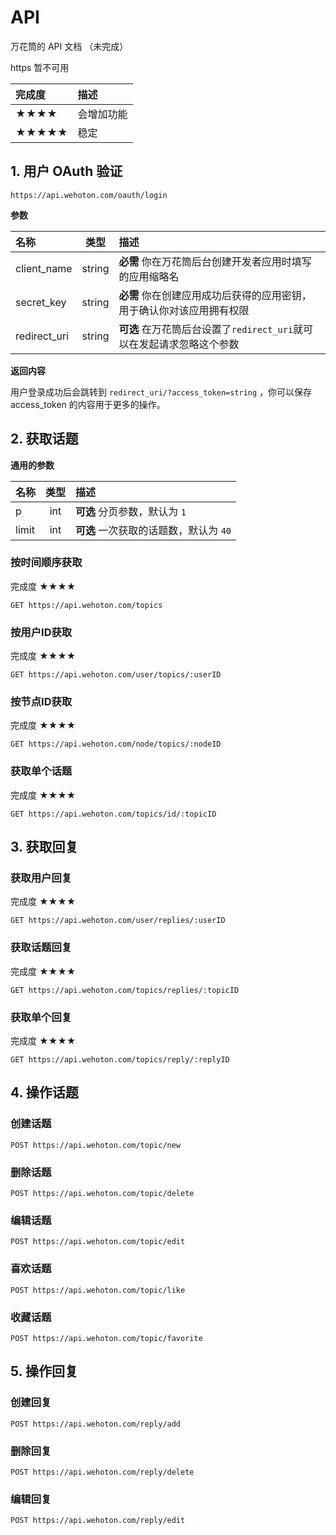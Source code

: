 # API

万花筒的 API 文档 （未完成）

https 暂不可用

| 完成度  | 描述  |
| :---- |:-----|
|★★★★|会增加功能|
|★★★★★|稳定|

## 1. 用户 OAuth 验证

`https://api.wehoton.com/oauth/login`

**参数**

| 名称  | 类型  | 描述 |
| :---- |:-----:| :----|
| client_name| string |**必需** 你在万花筒后台创建开发者应用时填写的应用缩略名
| secret_key | string | **必需** 你在创建应用成功后获得的应用密钥，用于确认你对该应用拥有权限 |
| redirect_uri | string | **可选** 在万花筒后台设置了`redirect_uri`就可以在发起请求忽略这个参数|

**返回内容**

用户登录成功后会跳转到 `redirect_uri/?access_token=string` ，你可以保存 access_token 的内容用于更多的操作。

## 2. 获取话题

**通用的参数** 

| 名称  | 类型  | 描述 |
| :---- |:-----:| :----|
| p | int | **可选** 分页参数，默认为 `1`|
| limit | int | **可选** 一次获取的话题数，默认为 `40` |


### 按时间顺序获取 

完成度 ★★★★

`GET https://api.wehoton.com/topics`

### 按用户ID获取

完成度 ★★★★

`GET https://api.wehoton.com/user/topics/:userID`

### 按节点ID获取

完成度 ★★★★

`GET https://api.wehoton.com/node/topics/:nodeID`

### 获取单个话题

完成度 ★★★★

`GET https://api.wehoton.com/topics/id/:topicID`

## 3. 获取回复

### 获取用户回复

完成度 ★★★★

`GET https://api.wehoton.com/user/replies/:userID`

### 获取话题回复

完成度 ★★★★

`GET https://api.wehoton.com/topics/replies/:topicID`

### 获取单个回复

完成度 ★★★★

`GET https://api.wehoton.com/topics/reply/:replyID`

## 4. 操作话题

### 创建话题

`POST https://api.wehoton.com/topic/new`

### 删除话题

`POST https://api.wehoton.com/topic/delete`

### 编辑话题

`POST https://api.wehoton.com/topic/edit`

### 喜欢话题

`POST https://api.wehoton.com/topic/like`

### 收藏话题

`POST https://api.wehoton.com/topic/favorite`

## 5. 操作回复

### 创建回复

`POST https://api.wehoton.com/reply/add`

### 删除回复

`POST https://api.wehoton.com/reply/delete`

### 编辑回复

`POST https://api.wehoton.com/reply/edit`

